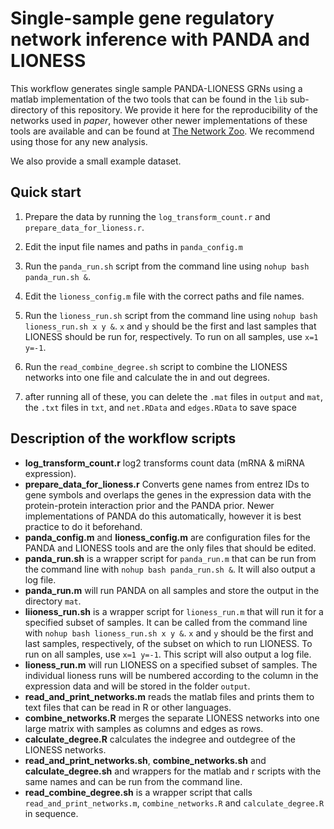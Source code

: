 # Single-sample gene regulatory network inference with PANDA and LIONESS

This workflow generates single sample PANDA-LIONESS GRNs using a matlab implementation of the two tools that can be found in the `lib` sub-directory of this repository. We provide it here for the reproducibility of the networks used in *paper*, however other newer implementations of these tools are available and can be found at [The Network Zoo](https://netzoo.github.io/). We recommend using those for any new analysis.

We also provide a small example dataset.

## Quick start
1. Prepare the data by running the `log_transform_count.r` and `prepare_data_for_lioness.r`.
   
2. Edit the input file names and paths in `panda_config.m`

3. Run the `panda_run.sh` script from the command line using `nohup bash panda_run.sh &`. 
   
4. Edit the `lioness_config.m` file with the correct paths and file names.

5. Run the `lioness_run.sh` script from the command line using `nohup bash lioness_run.sh x y &`. `x` and `y` should be the first and last samples that LIONESS should be run for, respectively. To run on all samples, use `x=1 y=-1`. 

6. Run the `read_combine_degree.sh` script to combine the LIONESS networks into one file and calculate the in and out degrees.

7. after running all of these, you can delete the `.mat` files in `output` and `mat`, the `.txt` files in `txt`, and `net.RData` and `edges.RData` to save space

## Description of the workflow scripts
* **log_transform_count.r** log2 transforms count data (mRNA & miRNA expression).
* **prepare_data_for_lioness.r** Converts gene names from entrez IDs to gene symbols and overlaps the genes in the expression data with the protein-protein interaction prior and the PANDA prior. Newer implementations of PANDA do this automatically, however it is best practice to do it beforehand.
* **panda_config.m** and **lioness_config.m** are configuration files for the PANDA and LIONESS tools and are the only files that should be edited.
* **panda_run.sh** is a wrapper script for `panda_run.m` that can be run from the command line with `nohup bash panda_run.sh &`. It will also output a log file.
* **panda_run.m** will run PANDA on all samples and store the output in the directory `mat`.
* **liioness_run.sh** is a wrapper script for `lioness_run.m` that will run it for a specified subset of samples. It can be called from the command line with `nohup bash lioness_run.sh x y &`. `x` and `y` should be the first and last samples, respectively, of the subset on which to run LIONESS. To run on all samples, use `x=1 y=-1`. This script will also output a log file.
* **lioness_run.m** will run LIONESS on a specified subset of samples. The individual lioness runs will be numbered according to the column in the expression data and will be stored in the folder `output`.
* **read_and_print_networks.m** reads the matlab files and prints them to text files that can be read in R or other languages.
* **combine_networks.R** merges the separate LIONESS networks into one large matrix with samples as columns and edges as rows.
* **calculate_degree.R** calculates the indegree and outdegree of the LIONESS networks. 
* **read_and_print_networks.sh**, **combine_networks.sh** and **calculate_degree.sh** and wrappers for the matlab and r scripts with the same names and can be run from the command line.
* **read_combine_degree.sh** is a wrapper script that calls `read_and_print_networks.m`, `combine_networks.R` and `calculate_degree.R` in sequence.
